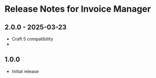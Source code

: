 # Release Notes for Invoice Manager

## 2.0.0 - 2025-03-23
- Craft 5 compatibility
- 
## 1.0.0
- Initial release
